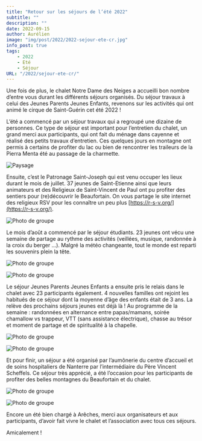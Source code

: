 ```yaml
---
title: "Retour sur les séjours de l’été 2022"
subtitle: ""
description: ""
date: 2022-09-15
author: Aurélien
image: "img/post/2022/2022-sejour-ete-cr.jpg"
info_post: true
tags:
    - 2022
    - Eté
    - Séjour
URL: "/2022/sejour-ete-cr/"
---
```


Une fois de plus, le chalet Notre Dame des Neiges a accueilli bon nombre d’entre vous durant les différents séjours organisés. Du séjour travaux à celui des Jeunes Parents Jeunes Enfants, revenons sur les activités qui ont animé le cirque de Saint-Guérin cet été 2022 !

L’été a commencé par un séjour travaux qui a regroupé une dizaine de personnes. Ce type de séjour est important pour l’entretien du chalet, un grand merci aux participants, qui ont fait du ménage dans cayenne et réalisé des petits travaux d’entretien. Ces quelques jours en montagne ont permis à certains de profiter du lac ou bien de rencontrer les traileurs de la Pierra Menta été au passage de la charmette.

![Paysage](/img/post/2022/2022-sejour-ete-cr_1.jpg)

Ensuite, c’est le Patronage Saint-Joseph qui est venu occuper les lieux durant le mois de juillet. 37 jeunes de Saint-Etienne ainsi que leurs animateurs et des Religieux de Saint-Vincent de Paul ont pu profiter des sentiers pour (re)découvrir le Beaufortain. On vous partage le site internet des religieux RSV pour les connaître un peu plus [https://r-s-v.org/](https://r-s-v.org/).

![Photo de groupe](/img/post/2022/2022-sejour-ete-cr_2.jpg)

Le mois d’août a commencé par le séjour étudiants. 23 jeunes ont vécu une semaine de partage au rythme des activités (veillées, musique, randonnée à la croix du berger …). Malgré la météo changeante, tout le monde est reparti les souvenirs plein la tête.

![Photo de groupe](/img/post/2022/2022-sejour-ete-cr_3.jpg)

![Photo de groupe](/img/post/2022/2022-sejour-ete-cr_4.jpg)

Le séjour Jeunes Parents Jeunes Enfants a ensuite pris le relais dans le chalet avec 23 participants également. 4 nouvelles familles ont rejoint les habitués de ce séjour dont la moyenne d’âge des enfants était de 3 ans. La relève des prochains séjours jeunes est déjà là ! Au programme de la semaine : randonnées en alternance entre papas/mamans, soirée chamallow vs trappeur, VTT (sans assistance électrique), chasse au trésor et moment de partage et de spiritualité à la chapelle.

![Photo de groupe](/img/post/2022/2022-sejour-ete-cr_5.jpg)

![Photo de groupe](/img/post/2022/2022-sejour-ete-cr_6.jpg)

Et pour finir, un séjour a été organisé par l’aumônerie du centre d’accueil et de soins hospitaliers de Nanterre par l’intermédiaire du Père Vincent Scheffels. Ce séjour très apprécié, a été l’occasion pour les participants de profiter des belles montagnes du Beaufortain et du chalet.

![Photo de groupe](/img/post/2022/2022-sejour-ete-cr_7.jpg)

![Photo de groupe](/img/post/2022/2022-sejour-ete-cr_8.jpg)


Encore un été bien chargé à Arêches, merci aux organisateurs et aux participants, d’avoir fait vivre le chalet et l’association avec tous ces séjours.

Amicalement !